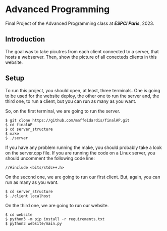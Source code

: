 # Advanced Programming
Final Project of the Advanced Programming class at <i><b>ESPCI Paris</b></i>, 2023.

## Introduction
The goal was to take picutres from each client connected to a server, that hosts a webserver. Then, show the picture of all conecteds clients in this website.

## Setup

To run this project, you should open, at least, three terminals. One is going to be used for the website deploy, the other one to run the server and, the third one, to run a client, but you can run as many as you want.

So, on the first terminal, we are going to run the server.

```
$ git clone https://github.com/maffeidardis/finalAP.git
$ cd finalAP
$ cd server_structure
$ make
$ ./server
```

If you have any problem running the make, you should probably take a look on the server.cpp file. If you are running the code on a Linux server, you should uncomment the following code line:

```
//#include <bits/stdc++.h>
```


On the second one, we are going to run our first client. But, again, you can run as many as you want.

```
$ cd server_structure
$ ./client localhost
```

On the third one, we are going to run our website.
```
$ cd website
$ python3 -m pip install -r requirements.txt
$ python3 website/main.py
```
